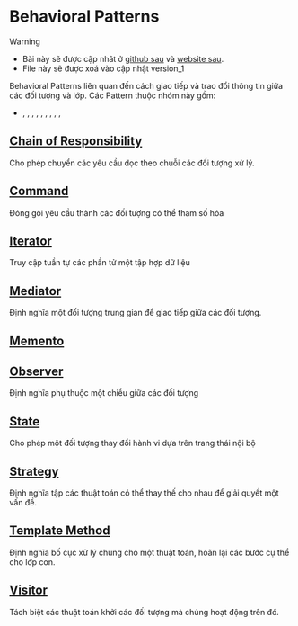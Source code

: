 # Behavioral Patterns

> [!WARNING]
> * Bài này sẽ được cập nhât ở [github sau](https://github.com/nguyenphuc22/Design-Patterns/blob/main/Writerside/topics/Singleton.md) và [website sau](https://nguyenphuc22.github.io/Design-Patterns/singleton.html).
> * File này sẽ được xoá vào cập nhật version_1


Behavioral Patterns liên quan đến cách giao tiếp và trao đổi thông tin giữa các đối tượng và lớp. Các Pattern thuộc nhóm này gồm:

- , , , , , , , , , 


## [Chain of Responsibility](4.1%20Chain%20of%20Responsibility.md)

Cho phép chuyển các yêu cầu dọc theo chuỗi các đối tượng xử lý.

## [Command](4.2%20Command.md)

Đóng gói yêu cầu thành các đối tượng có thể tham số hóa

## [Iterator](4.3%20Iterator.md)

Truy cập tuần tự các phần tử một tập hợp dữ liệu

## [Mediator](4.4%20Mediator.md)

Định nghĩa một đối tượng trung gian để giao tiếp giữa các đối tượng.

## [Memento](4.5%20Memento.md)

## [Observer](4.6%20Observer.md)

Định nghĩa phụ thuộc một chiều giữa các đối tượng

## [State](4.7%20State.md)

Cho phép một đối tượng thay đổi hành vi dựa trên trang thái nội bộ

## [Strategy](4.8%20Strategy.md)

Định nghĩa tập các thuật toán có thể thay thế cho nhau để giải quyết một vấn đề.

## [Template Method](4.9%20Template%20Method.md)

Định nghĩa bố cục xử lý chung cho một thuật toán, hoãn lại các bước cụ thể cho lớp con.

## [Visitor](4.10%20Visitor.md)

Tách biệt các thuật toán khởi các đối tượng mà chúng hoạt động trên đó.

